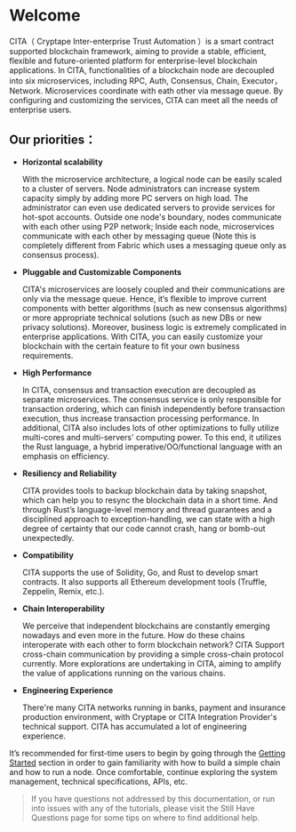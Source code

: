 # Welcome

CITA（ Cryptape Inter-enterprise Trust Automation ）is a smart contract supported blockchain framework, 
aiming to provide a stable, efficient, flexible and future-oriented platform for enterprise-level blockchain applications. 
In CITA, functionalities of a blockchain node are decoupled into six microservices, including RPC, Auth, Consensus, Chain, Executor，Network. 
Microservices coordinate with eath other via message queue. By configuring and customizing the services, CITA can meet all the needs of enterprise users.

## Our priorities：

- **Horizontal scalability**

  With the microservice architecture, a logical node can be easily scaled to a cluster of servers. 
  Node administrators can increase system capacity simply by adding more PC servers on high load. 
  The administrator can even use dedicated servers to provide services for hot-spot accounts. 
  Outside one node's boundary, nodes communicate with each other using P2P network; 
  Inside each node, microservices communicate with each other by messaging queue
  (Note this is completely different from Fabric which uses a messaging queue only as consensus process).

- **Pluggable and Customizable Components**

  CITA's microservices are loosely coupled and their communications are only via the message queue. 
  Hence, it‘s flexible to improve current components with better algorithms (such as new consensus algorithms) or more appropriate technical solutions (such as new DBs or new privacy solutions). 
  Moreover, business logic is extremely complicated in enterprise applications. 
  With CITA, you can easily customize your blockchain with the certain feature to fit your own business requirements.

- **High Performance**

  In CITA, consensus and transaction execution are decoupled as separate microservices. 
  The consensus service is only responsible for transaction ordering, which can finish independently before transaction execution, thus increase transaction processing performance. 
  In additional, CITA also includes lots of other optimizations to fully utilize multi-cores and multi-servers' computing power. 
  To this end, it utilizes the Rust language, a hybrid imperative/OO/functional language with an emphasis on efficiency.

- **Resiliency and Reliability**
  
  CITA provides tools to backup blockchain data by taking snapshot, which can help you to resync the blockchain data in a short time. 
  And through Rust’s language-level memory and thread guarantees and a disciplined approach to exception-handling, we can state with a high degree of certainty that our code cannot crash, hang or bomb-out unexpectedly.

- **Compatibility**
  
  CITA supports the use of Solidity, Go, and Rust to develop smart contracts. It also supports all Ethereum development tools (Truffle, Zeppelin, Remix, etc.).

- **Chain Interoperability**
  
  We perceive that independent blockchains are constantly emerging nowadays and even more in the future. 
  How do these chains interoperate with each other to form blockchain network? CITA Support cross-chain communication by providing a simple cross-chain protocol currently. 
  More explorations are undertaking in CITA, aiming to amplify the value of applications running on the various chains.

- **Engineering Experience**
  
  There're many CITA networks running in banks, payment and insurance production environment, with Cryptape or CITA Integration Provider's technical support.  CITA has accumulated a lot of engineering experience.

It’s recommended for first-time users to begin by going through the [Getting Started](https://cryptape.github.io/cita/en/system_management/permission/index.html) section in order to gain familiarity with how to build a simple chain and how to run a node. 
Once comfortable, continue exploring the system management, technical specifications, APIs, etc.

> If you have questions not addressed by this documentation, or run into issues with any of the tutorials, please visit the Still Have Questions page for some tips on where to find additional help.
